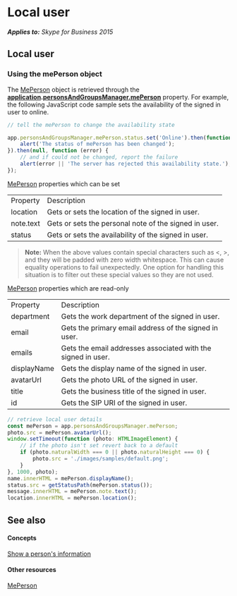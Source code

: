 
# Local user


 _**Applies to:** Skype for Business 2015_

## Local user


### Using the mePerson object

The [MePerson]( http://officedev.github.io/skype-docs/Skype/WebSDK/model/api/interfaces/jcafe.meperson.html) object is retrieved through the **[application]( http://officedev.github.io/skype-docs/Skype/WebSDK/model/api/interfaces/jcafe.application.html).[personsAndGroupsManager.mePerson]( http://officedev.github.io/skype-docs/Skype/WebSDK/model/api/interfaces/jcafe.personsandgroupsmanager.html#meperson)** property. For example, the following JavaScript code sample sets the availability of the signed in user to online.


```js
// tell the mePerson to change the availability state

app.personsAndGroupsManager.mePerson.status.set('Online').then(function () {
    alert('The status of mePerson has been changed');
}).then(null, function (error) {
    // and if could not be changed, report the failure
    alert(error || 'The server has rejected this availability state.');
});
```

[MePerson]( http://officedev.github.io/skype-docs/Skype/WebSDK/model/api/interfaces/jcafe.meperson.html) properties which can be set


|||
|:-----|:-----|
|Property|Description|
|location|Gets or sets the location of the signed in user.|
|note.text|Gets or sets the personal note of the signed in user.|
|status|Gets or sets the availability of the signed in user.|
>**Note:** When the above values contain special characters such as <, >, and they will be padded with zero width whitespace. This can cause equality operations to fail unexpectedly. One option for handling this situation is to filter out these special values so they are not used.

[MePerson]( http://officedev.github.io/skype-docs/Skype/WebSDK/model/api/interfaces/jcafe.meperson.html) properties which are read-only


|||
|:-----|:-----|
|Property|Description|
|department|Gets the work department of the signed in user.|
|email|Gets the primary email address of the signed in user.|
|emails|Gets the email addresses associated with the signed in user.|
|displayName|Gets the display name of the signed in user.|
|avatarUrl|Gets the photo URL of the signed in user.|
|title|Gets the business title of the signed in user.|
|id|Gets the SIP URI of the signed in user.|

```js
// retrieve local user details
const mePerson = app.personsAndGroupsManager.mePerson;
photo.src = mePerson.avatarUrl();
window.setTimeout(function (photo: HTMLImageElement) {
    // if the photo isn't set revert back to a default
    if (photo.naturalWidth === 0 || photo.naturalHeight === 0) {
        photo.src = './images/samples/default.png';
    }
}, 1000, photo);
name.innerHTML = mePerson.displayName();
status.src = getStatusPath(mePerson.status());
message.innerHTML = mePerson.note.text();
location.innerHTML = mePerson.location();
```

## See also


#### Concepts



[Show a person's information](ShowPersonInfo.md)
#### Other resources


[MePerson]( http://officedev.github.io/skype-docs/Skype/WebSDK/model/api/interfaces/jcafe.meperson.html)
